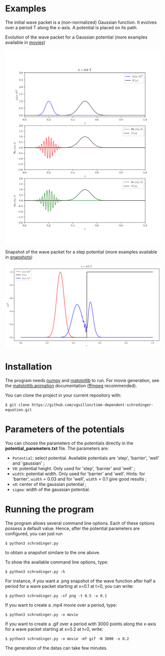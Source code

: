 # Examples

The initial wave packet is a (non-normalized) Gaussian function. It evolves over a period T along the x-axis. A potential is placed on its path.

Evolution of the wave packet for a Gaussian potential (more examples available in
[movies](https://github.com/vguillon/time-dependent-schrodinger-equation/tree/main/movies))

![movie gaussian potential](https://github.com/vguillon/time-dependent-schrodinger-equation/blob/main/movies/gaussian_potential.gif)

Snapshot of the wave packet for a step potential (more examples available in 
[snapshots](https://github.com/vguillon/time-dependent-schrodinger-equation/tree/main/snapshots))

![snapshot step potential at t=0.3T](https://github.com/vguillon/time-dependent-schrodinger-equation/blob/main/snapshots/step_potential.png)

# Installation

The program needs [numpy](https://numpy.org) and [matplotlib](https://matplotlib.org) to run. For movie generation, see the
[matplotlib.animation](https://matplotlib.org/stable/api/animation_api.html) documentation ([ffmpeg](https://www.ffmpeg.org) recommended).

You can clone the project in your current repository with:

```
$ git clone https://github.com/vguillon/time-dependent-schrodinger-equation.git
```

# Parameters of the potentials

You can choose the parameters of the potentials directly in the **potential_parameters.txt** file. The parameters are:

- `Potential`: select potential. Available potentials are 'step', 'barrier', 'well' and 'gaussian' ;
- `V0`: potential height. Only used for 'step', 'barrier' and 'well' ;
- `width`: potential width. Only used for 'barrier' and 'well'. Hints: for 'barrier', `width` = 0.03 and for 'well', `width` = 0.1 give good results ;
- `x0`: center of the gaussian potential ;
- `sigma`: width of the gaussian potential.

# Running the program

The program allows several command line options. Each of these options possess a default value. Hence, after the potential parameters are configured, you can just run 

```
$ python3 schrodinger.py
```

to obtain a snapshot similare to the one above.

To show the available command line options, type:

```
$ python3 schrodinger.py -h
```

For instance, if you want a .png snapshot of the wave function after half a period for a wave packet starting at x=0.1 at t=0, you can write:

```
$ python3 schrodinger.py -sf png -t 0.5 -x 0.1
```

If you want to create a .mp4 movie over a period, type:

```
$ python3 schrodinger.py -o movie
```

If you want to create a .gif over a period with 3000 points along the x-axis for a wave packet starting at x=0.2 at t=0, write:

```
$ python3 schrodinger.py -o movie -mf gif -N 3000 -x 0.2
```

The generation of the datas can take few minutes.
